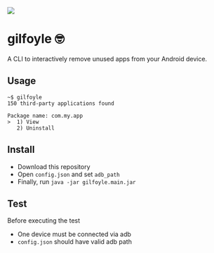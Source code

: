 ![](demo.gif)

# gilfoyle 🤓

A CLI to interactively remove unused apps from your Android device.

## Usage

```shell script
~$ gilfoyle
150 third-party applications found

Package name: com.my.app
>  1) View
   2) Uninstall
```

## Install

- Download this repository
- Open `config.json` and set `adb_path`
- Finally, run `java -jar gilfoyle.main.jar` 

## Test

Before executing the test

- One device must be connected via adb
- `config.json` should have valid adb path